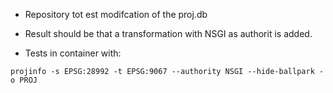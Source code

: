 * Repository tot est modifcation of the proj.db

* Result should be that a transformation with NSGI as authorit is added.

* Tests in container with:
```
projinfo -s EPSG:28992 -t EPSG:9067 --authority NSGI --hide-ballpark -o PROJ
```
